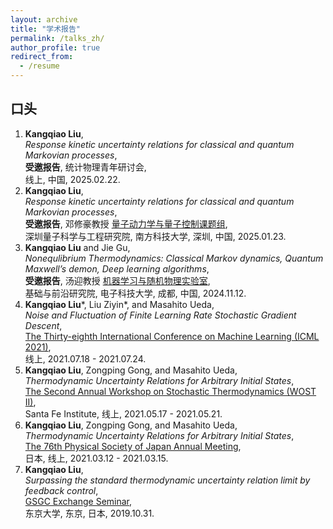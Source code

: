 ```yaml
---
layout: archive
title: "学术报告"
permalink: /talks_zh/
author_profile: true
redirect_from:
  - /resume
---
```

## **口头**
1. **Kangqiao Liu**,<br />
   *Response kinetic uncertainty relations for classical and quantum Markovian processes*,<br />
   **受邀报告**, 统计物理青年研讨会, <br />
   线上, 中国, 2025.02.22.
2. **Kangqiao Liu**,<br />
   *Response kinetic uncertainty relations for classical and quantum Markovian processes*,<br />
   **受邀报告**, 邓修豪教授 [量子动力学与量子控制课题组](https://qudynamics.notion.site/541b64d4f7244012a682eaff6aa97eeb?v=3aa83ef15f9144f78338af3e77cfc060), <br />
   深圳量子科学与工程研究院, 南方科技大学, 深圳, 中国, 2025.01.23.
3. **Kangqiao Liu** and Jie Gu,<br />
  *Nonequlibrium Thermodynamics: Classical Markov dynamics, Quantum Maxwell’s demon, Deep learning algorithms*,<br />
  **受邀报告**, 汤迎教授 [机器学习与随机物理实验室](https://jamestang23.github.io/contact/), <br />
  基础与前沿研究院, 电子科技大学, 成都, 中国, 2024.11.12.
4. **Kangqiao Liu**\*, Liu Ziyin\*, and Masahito Ueda,<br />
  *Noise and Fluctuation of Finite Learning Rate Stochastic Gradient Descent*,<br />
  [The Thirty-eighth International Conference on Machine Learning (ICML 2021)](https://icml.cc/Conferences/2021),<br />
  线上, 2021.07.18 - 2021.07.24.
5. **Kangqiao Liu**, Zongping Gong, and Masahito Ueda,<br />
   *Thermodynamic Uncertainty Relations for Arbitrary Initial States*,<br />
   [The Second Annual Workshop on Stochastic Thermodynamics (WOST II)](https://wiki.santafe.edu/index.php/Stochastic_Thermodynamics_II),<br />
   Santa Fe Institute, 线上, 2021.05.17 - 2021.05.21.
6. **Kangqiao Liu**, Zongping Gong, and Masahito Ueda,<br />
   *Thermodynamic Uncertainty Relations for Arbitrary Initial States*,<br />
   [The 76th Physical Society of Japan Annual Meeting](https://www.jps.or.jp/activities/meetings/index.php),<br />
   日本, 线上, 2021.03.12 - 2021.03.15.
7. **Kangqiao Liu**,<br />
   *Surpassing the standard thermodynamic uncertainty relation limit by feedback control*,<br />
   [GSGC Exchange Seminar](https://www.s.u-tokyo.ac.jp/GSGC/index.html),<br />
   东京大学, 东京, 日本, 2019.10.31.



<!-- {% if site.talkmap_link == true %}

<p style="text-decoration:underline;"><a href="/talkmap.html">See a map of all the places I've given a talk!</a></p>

{% endif %}

{% for post in site.talks reversed %}
  {% include archive-single-talk.html %}
{% endfor %} -->
